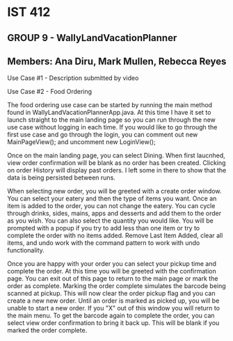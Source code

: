 # IST 412  
## GROUP 9 - WallyLandVacationPlanner   
## Members: Ana Diru, Mark Mullen, Rebecca Reyes

Use Case #1 - Description submitted by video

Use Case #2 - Food Ordering

The food ordering use case can be started by running the main method found in
WallyLandVacationPlannerApp.java. At this time I have it set to launch straight
to the main landing page so you can run through the new use case without logging 
in each time. If you would like to go through the first use case and go through 
the login, you can comment out new MainPageView(); and uncomment new LoginView();

Once on the main landing page, you can select Dining. When first laucnhed, view
order confirmation will be blank as no order has been created. Clicking on order
History will display past orders. I left some in there to show that the 
data is being persisted between runs.

When selecting new order, you will be greeted with a create order window. You can 
select your eatery and then the type of items you want. Once an item is added to the
order, you can not change the eatery. You can cycle through drinks, sides, mains,
apps and desserts and add them to the order as you wish. You can also
select the quantity you would like. You will be prompted with a popup if you try
to add less than one item or try to complete the order with no items added.
Remove Last Item Added, clear all items, and undo work with the command pattern 
to work with undo functionality.

Once you are happy with your order you can select your pickup time and complete the
order. At this time you will be greeted with the confirmation page. You can exit
out of this page to return to the main page or mark the order as complete. Marking
the order complete simulates the barcode being scanned at pickup. This will now 
clear the order pickup flag and you can create a new new order. Until an order is 
marked as picked up, you will be unable to start a new order. If you "X" out of this 
window you will return to the main menu. To get the barcode again to complete the order,
you can select view order confirmation to bring it back up. This will be blank if you
marked the order complete.
